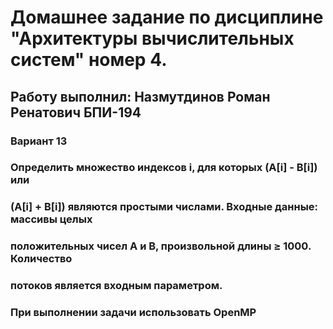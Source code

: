 # Домашнее задание по дисциплине "Архитектуры вычислительных систем" номер 4.
## Работу выполнил: Назмутдинов Роман Ренатович БПИ-194
### Вариант 13
### Определить множество индексов i, для которых (A[i] - B[i]) или
### (A[i] + B[i]) являются простыми числами. Входные данные: массивы целых
### положительных чисел А и B, произвольной длины ≥ 1000. Количество
### потоков является входным параметром.
### При выполнении задачи использовать OpenMP